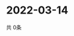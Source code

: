 # 2022-03-14
  共 0条

  <!-- BEGIN -->
  <!-- 最后更新时间Mon Mar 14 2022 17:07:14 GMT+0000 (Coordinated Universal Time) -->
  
  <!-- END -->
  
  